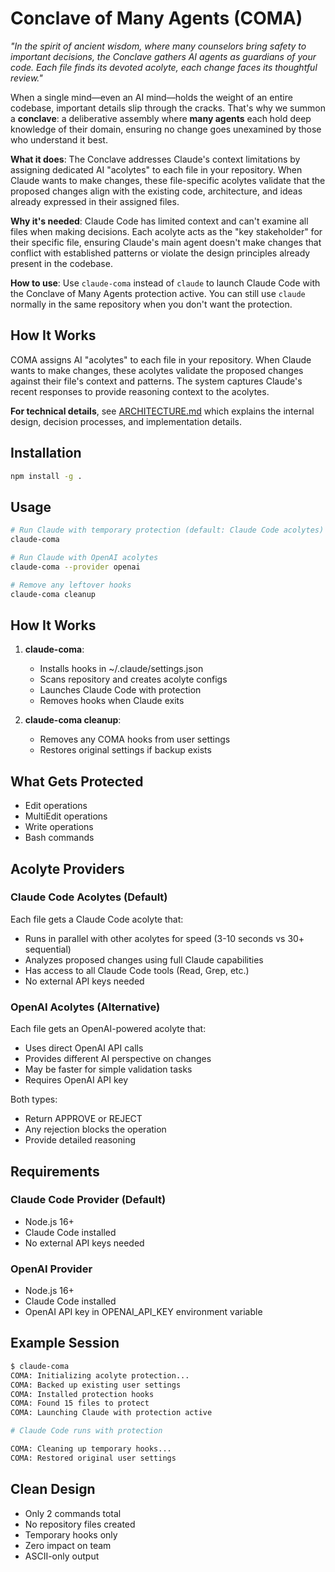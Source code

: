 # Conclave of Many Agents (COMA)

*"In the spirit of ancient wisdom, where many counselors bring safety to important decisions, the Conclave gathers AI agents as guardians of your code. Each file finds its devoted acolyte, each change faces its thoughtful review."*

When a single mind—even an AI mind—holds the weight of an entire codebase, important details slip through the cracks. That's why we summon a **conclave**: a deliberative assembly where **many agents** each hold deep knowledge of their domain, ensuring no change goes unexamined by those who understand it best.

**What it does**: The Conclave addresses Claude's context limitations by assigning dedicated AI "acolytes" to each file in your repository. When Claude wants to make changes, these file-specific acolytes validate that the proposed changes align with the existing code, architecture, and ideas already expressed in their assigned files.

**Why it's needed**: Claude Code has limited context and can't examine all files when making decisions. Each acolyte acts as the "key stakeholder" for their specific file, ensuring Claude's main agent doesn't make changes that conflict with established patterns or violate the design principles already present in the codebase.

**How to use**: Use `claude-coma` instead of `claude` to launch Claude Code with the Conclave of Many Agents protection active. You can still use `claude` normally in the same repository when you don't want the protection.

## How It Works

COMA assigns AI "acolytes" to each file in your repository. When Claude wants to make changes, these acolytes validate the proposed changes against their file's context and patterns. The system captures Claude's recent responses to provide reasoning context to the acolytes.

**For technical details**, see [ARCHITECTURE.md](ARCHITECTURE.md) which explains the internal design, decision processes, and implementation details.

## Installation

```bash
npm install -g .
```

## Usage

```bash
# Run Claude with temporary protection (default: Claude Code acolytes)
claude-coma

# Run Claude with OpenAI acolytes
claude-coma --provider openai

# Remove any leftover hooks
claude-coma cleanup
```

## How It Works

1. **claude-coma**:
   - Installs hooks in ~/.claude/settings.json
   - Scans repository and creates acolyte configs
   - Launches Claude Code with protection
   - Removes hooks when Claude exits

2. **claude-coma cleanup**:
   - Removes any COMA hooks from user settings
   - Restores original settings if backup exists

## What Gets Protected

- Edit operations
- MultiEdit operations
- Write operations
- Bash commands

## Acolyte Providers

### Claude Code Acolytes (Default)
Each file gets a Claude Code acolyte that:
- Runs in parallel with other acolytes for speed (3-10 seconds vs 30+ sequential)
- Analyzes proposed changes using full Claude capabilities
- Has access to all Claude Code tools (Read, Grep, etc.)
- No external API keys needed

### OpenAI Acolytes (Alternative)
Each file gets an OpenAI-powered acolyte that:
- Uses direct OpenAI API calls
- Provides different AI perspective on changes
- May be faster for simple validation tasks
- Requires OpenAI API key

Both types:
- Return APPROVE or REJECT
- Any rejection blocks the operation
- Provide detailed reasoning

## Requirements

### Claude Code Provider (Default)
- Node.js 16+
- Claude Code installed
- No external API keys needed

### OpenAI Provider
- Node.js 16+
- Claude Code installed
- OpenAI API key in OPENAI_API_KEY environment variable

## Example Session

```bash
$ claude-coma
COMA: Initializing acolyte protection...
COMA: Backed up existing user settings
COMA: Installed protection hooks
COMA: Found 15 files to protect
COMA: Launching Claude with protection active

# Claude Code runs with protection

COMA: Cleaning up temporary hooks...
COMA: Restored original user settings
```

## Clean Design

- Only 2 commands total
- No repository files created
- Temporary hooks only
- Zero impact on team
- ASCII-only output